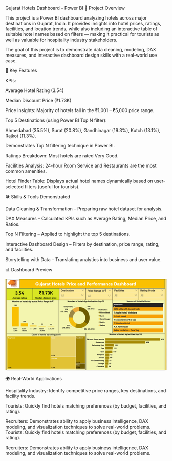 Gujarat Hotels Dashboard – Power BI
📌 Project Overview

This project is a Power BI dashboard analyzing hotels across major destinations in Gujarat, India. It provides insights into hotel prices, ratings, facilities, and location trends, while also including an interactive table of suitable hotel names based on filters — making it practical for tourists as well as valuable for hospitality industry stakeholders.

The goal of this project is to demonstrate data cleaning, modeling, DAX measures, and interactive dashboard design skills with a real-world use case.

🎯 Key Features

KPIs:

Average Hotel Rating (3.54)

Median Discount Price (₹1.73K)

Price Insights: Majority of hotels fall in the ₹1,001 – ₹5,000 price range.

Top 5 Destinations (using Power BI Top N filter):

Ahmedabad (35.5%), Surat (20.8%), Gandhinagar (19.3%), Kutch (13.1%), Rajkot (11.3%).

Demonstrates Top N filtering technique in Power BI.

Ratings Breakdown: Most hotels are rated Very Good.

Facilities Analysis: 24-hour Room Service and Restaurants are the most common amenities.

Hotel Finder Table: Displays actual hotel names dynamically based on user-selected filters (useful for tourists).

🛠️ Skills & Tools Demonstrated

Data Cleaning & Transformation – Preparing raw hotel dataset for analysis.

DAX Measures – Calculated KPIs such as Average Rating, Median Price, and Ratios.

Top N Filtering – Applied to highlight the top 5 destinations.

Interactive Dashboard Design – Filters by destination, price range, rating, and facilities.

Storytelling with Data – Translating analytics into business and user value.

📊 Dashboard Preview

![Dashboard Preview](gujarat_hotels_dashboard.png)

🌍 Real-World Applications

Hospitality Industry: Identify competitive price ranges, key destinations, and facility trends.

Tourists: Quickly find hotels matching preferences (by budget, facilities, and rating).

Recruiters: Demonstrates ability to apply business intelligence, DAX modeling, and visualization techniques to solve real-world problems.
Tourists: Quickly find hotels matching preferences (by budget, facilities, and rating).

Recruiters: Demonstrates ability to apply business intelligence, DAX modeling, and visualization techniques to solve real-world problems.
